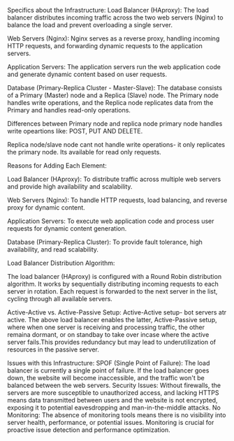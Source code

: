 Specifics about the Infrastructure:
Load Balancer (HAproxy):
The load balancer distributes incoming traffic across the two web servers (Nginx) to balance the load and prevent overloading a single server.

Web Servers (Nginx):
Nginx serves as a reverse proxy, handling incoming HTTP requests, and forwarding dynamic requests to the application servers.

Application Servers:
The application servers run the web application code and generate dynamic content based on user requests.

Database (Primary-Replica Cluster - Master-Slave):
The database consists of a Primary (Master) node and a Replica (Slave) node. The Primary node handles write operations, and the Replica node replicates data from the Primary and handles read-only operations.

Differences between Primary node and replica node
primary node handles write opeartions like: POST, PUT AND DELETE.

Replica node/slave node
cant not handle write operations- it only replicates the primary node. Its available for read only requests.

Reasons for Adding Each Element:

Load Balancer (HAproxy): To distribute traffic across multiple web servers and provide high availability and scalability.

Web Servers (Nginx): To handle HTTP requests, load balancing, and reverse proxy for dynamic content.

Application Servers: To execute web application code and process user requests for dynamic content generation.

Database (Primary-Replica Cluster): To provide fault tolerance, high availability, and read scalability.


Load Balancer Distribution Algorithm:

The load balancer (HAproxy) is configured with a Round Robin distribution algorithm. It works by sequentially distributing incoming requests to each server in rotation. Each request is forwarded to the next server in the list, cycling through all available servers.


Active-Active vs. Active-Passive Setup:
Active-Active setup- bot servers atr active. The above load balancer enables the latter, Active-Passive setup, where when one server is receiving and processing traffic, the other remaina dormant, or on standbay to take over incase where the active server fails.This provides redundancy but may lead to underutilization of resources in the passive server.

Issues with this Infrastructure:
SPOF (Single Point of Failure): The load balancer is currently a single point of failure. If the load balancer goes down, the website will become inaccessible, and the traffic won't be balanced between the web servers.
Security Issues: Without firewalls, the servers are more susceptible to unauthorized access, and lacking HTTPS means data transmitted between users and the website is not encrypted, exposing it to potential eavesdropping and man-in-the-middle attacks.
No Monitoring: The absence of monitoring tools means there is no visibility into server health, performance, or potential issues. Monitoring is crucial for proactive issue detection and performance optimization.
